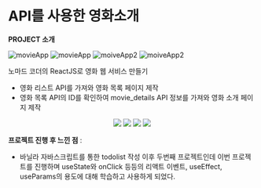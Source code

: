 # API를 사용한 영화소개

**PROJECT 소개**

![movieApp](https://user-images.githubusercontent.com/83061014/178624679-894f993a-3ff4-4f2f-8d98-1ef4d8f2d2b1.PNG)
![movieApp](https://user-images.githubusercontent.com/83061014/178624679-894f993a-3ff4-4f2f-8d98-1ef4d8f2d2b1.PNG)
![moiveApp2](https://user-images.githubusercontent.com/83061014/178624687-7ca5dfbf-1ef7-40df-89fb-c1d3d65fab93.PNG)
![moiveApp2](https://user-images.githubusercontent.com/83061014/178624687-7ca5dfbf-1ef7-40df-89fb-c1d3d65fab93.PNG)

노마드 코더의 ReactJS로 영화 웹 서비스 만들기

- 영화 리스트 API를 가져와 영화 목록 페이지 제작
- 영화 목록 API의 ID를 확인하여 movie_details API 정보를 가져와 영화 소개 페이지 제작

<p align='center'>
    <img src="https://img.shields.io/badge/React-^18.1.0-blue?logo=React"/>
    <img src="https://img.shields.io/badge/node.js-v18.1.0-green?logo=Node.js"/>
    <img src="https://img.shields.io/badge/react_dom-^18.2.0-blueviolet?logo=ReactOS"/>
     <img src="https://img.shields.io/badge/react_router_dom-^6.3.0-critical?logo=React Table"/>
</p>

**프로젝트 진행 후 느낀 점** :

- 바닐라 자바스크립트를 통한 todolist 작성 이후 두번째 프로젝트인데 이번 프로젝트를 진행하며 useState와 onClick 등등의 리액트 이벤트, useEffect, useParams의 용도에 대해 학습하고 사용하게 되었다.
